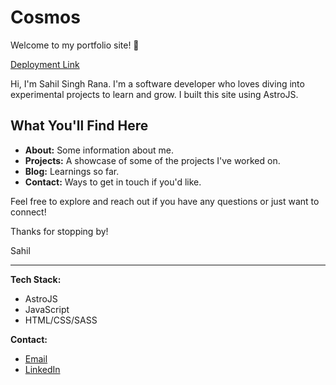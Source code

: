 # Cosmos

Welcome to my portfolio site! 🌟

[Deployment Link](https://sahilrana.in)

Hi, I'm Sahil Singh Rana. I'm a software developer who loves diving into experimental projects to learn and grow. I built this site using AstroJS.

## What You'll Find Here

- **About:** Some information about me.
- **Projects:** A showcase of some of the projects I've worked on.
- **Blog:** Learnings so far.
- **Contact:** Ways to get in touch if you'd like.

Feel free to explore and reach out if you have any questions or just want to connect!

Thanks for stopping by!

Sahil

---

**Tech Stack:**

- AstroJS
- JavaScript
- HTML/CSS/SASS

**Contact:**

- [Email](mailto:ranasahil98@gmail.com)
- [LinkedIn](https://www.linkedin.com/in/sahilsinghrana/)
